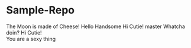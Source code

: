 # Sample-Repo
The Moon is made of Cheese!
Hello Handsome
Hi Cutie!  master
Whatcha doin?
Hi Cutie!  
You are a sexy thing
